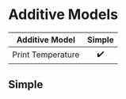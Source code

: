 # Additive Models

| Additive Model           | Simple |
|------------------------|:----------------:|
| Print Temperature         | ✔️|


## Simple